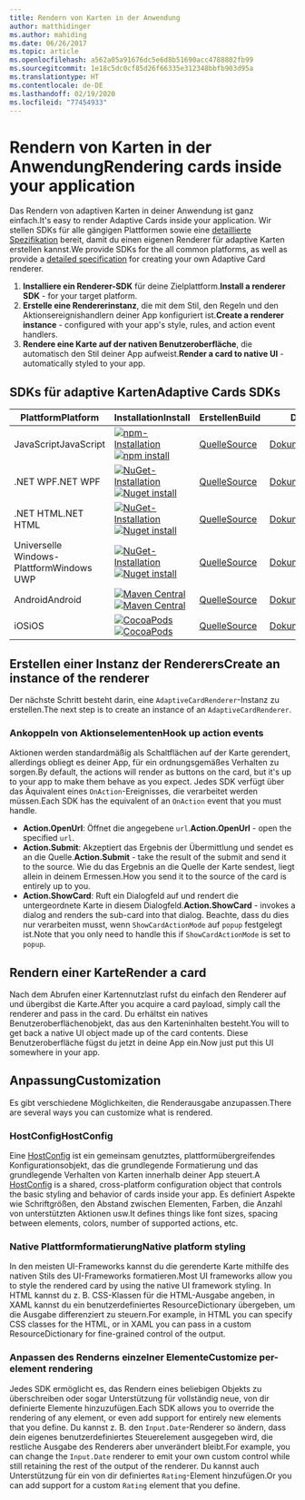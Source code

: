 ```yaml
---
title: Rendern von Karten in der Anwendung
author: matthidinger
ms.author: mahiding
ms.date: 06/26/2017
ms.topic: article
ms.openlocfilehash: a562a05a91676dc5e6d8b51690acc4788802fb99
ms.sourcegitcommit: 1e18c5dc0cf85d26f66335e312348bbfb903d95a
ms.translationtype: HT
ms.contentlocale: de-DE
ms.lasthandoff: 02/19/2020
ms.locfileid: "77454933"
---
```

# <a name="rendering-cards-inside-your-application"></a><span data-ttu-id="b9492-102">Rendern von Karten in der Anwendung</span><span class="sxs-lookup"><span data-stu-id="b9492-102">Rendering cards inside your application</span></span>

<span data-ttu-id="b9492-103">Das Rendern von adaptiven Karten in deiner Anwendung ist ganz einfach.</span><span class="sxs-lookup"><span data-stu-id="b9492-103">It's easy to render Adaptive Cards inside your application.</span></span> <span data-ttu-id="b9492-104">Wir stellen SDKs für alle gängigen Plattformen sowie eine [detaillierte Spezifikation](implement-a-renderer.md) bereit, damit du einen eigenen Renderer für adaptive Karten erstellen kannst.</span><span class="sxs-lookup"><span data-stu-id="b9492-104">We provide SDKs for the all common platforms, as well as provide a [detailed specification](implement-a-renderer.md) for creating your own Adaptive Card renderer.</span></span>

1. <span data-ttu-id="b9492-105">**Installiere ein Renderer-SDK** für deine Zielplattform.</span><span class="sxs-lookup"><span data-stu-id="b9492-105">**Install a renderer SDK** - for your target platform.</span></span>
2. <span data-ttu-id="b9492-106">**Erstelle eine Rendererinstanz**, die mit dem Stil, den Regeln und den Aktionsereignishandlern deiner App konfiguriert ist.</span><span class="sxs-lookup"><span data-stu-id="b9492-106">**Create a renderer instance** - configured with your app's style, rules, and action event handlers.</span></span>
3. <span data-ttu-id="b9492-107">**Rendere eine Karte auf der nativen Benutzeroberfläche**, die automatisch den Stil deiner App aufweist.</span><span class="sxs-lookup"><span data-stu-id="b9492-107">**Render a card to native UI** - automatically styled to your app.</span></span>

## <a name="adaptive-cards-sdks"></a><span data-ttu-id="b9492-108">SDKs für adaptive Karten</span><span class="sxs-lookup"><span data-stu-id="b9492-108">Adaptive Cards SDKs</span></span>

|<span data-ttu-id="b9492-109">Plattform</span><span class="sxs-lookup"><span data-stu-id="b9492-109">Platform</span></span>|<span data-ttu-id="b9492-110">Installation</span><span class="sxs-lookup"><span data-stu-id="b9492-110">Install</span></span>|<span data-ttu-id="b9492-111">Erstellen</span><span class="sxs-lookup"><span data-stu-id="b9492-111">Build</span></span>|<span data-ttu-id="b9492-112">Docs</span><span class="sxs-lookup"><span data-stu-id="b9492-112">Docs</span></span>|<span data-ttu-id="b9492-113">Status</span><span class="sxs-lookup"><span data-stu-id="b9492-113">Status</span></span>|
|---|---|---|---|---|
| <span data-ttu-id="b9492-114">JavaScript</span><span class="sxs-lookup"><span data-stu-id="b9492-114">JavaScript</span></span> | <span data-ttu-id="b9492-115">[![npm-Installation](https://img.shields.io/npm/v/adaptivecards.svg)](https://www.npmjs.com/package/adaptivecards)</span><span class="sxs-lookup"><span data-stu-id="b9492-115">[![npm install](https://img.shields.io/npm/v/adaptivecards.svg)](https://www.npmjs.com/package/adaptivecards)</span></span> | [<span data-ttu-id="b9492-116">Quelle</span><span class="sxs-lookup"><span data-stu-id="b9492-116">Source</span></span>](https://github.com/Microsoft/AdaptiveCards/tree/master/source/nodejs)| [<span data-ttu-id="b9492-117">Dokumentation</span><span class="sxs-lookup"><span data-stu-id="b9492-117">Docs</span></span>](../sdk/rendering-cards/javascript/getting-started.md) | ![Buildstatus](https://img.shields.io/vso/build/Microsoft/56cf629e-8f3a-4412-acbc-bf69366c552c/20564.svg) |
| <span data-ttu-id="b9492-119">.NET WPF</span><span class="sxs-lookup"><span data-stu-id="b9492-119">.NET WPF</span></span> | <span data-ttu-id="b9492-120">[![NuGet-Installation](https://img.shields.io/nuget/vpre/AdaptiveCards.Rendering.Wpf.svg)](https://www.nuget.org/packages/AdaptiveCards.Rendering.Wpf)</span><span class="sxs-lookup"><span data-stu-id="b9492-120">[![Nuget install](https://img.shields.io/nuget/vpre/AdaptiveCards.Rendering.Wpf.svg)](https://www.nuget.org/packages/AdaptiveCards.Rendering.Wpf)</span></span> | [<span data-ttu-id="b9492-121">Quelle</span><span class="sxs-lookup"><span data-stu-id="b9492-121">Source</span></span>](https://github.com/Microsoft/AdaptiveCards/tree/master/source/dotnet)| [<span data-ttu-id="b9492-122">Dokumentation</span><span class="sxs-lookup"><span data-stu-id="b9492-122">Docs</span></span>](../sdk/rendering-cards/net-wpf/getting-started.md) | ![Buildstatus](https://img.shields.io/vso/build/Microsoft/56cf629e-8f3a-4412-acbc-bf69366c552c/20596.svg) |
| <span data-ttu-id="b9492-124">.NET HTML</span><span class="sxs-lookup"><span data-stu-id="b9492-124">.NET HTML</span></span> | <span data-ttu-id="b9492-125">[![NuGet-Installation](https://img.shields.io/nuget/vpre/AdaptiveCards.Rendering.Html.svg)](https://www.nuget.org/packages/AdaptiveCards.Rendering.Html)</span><span class="sxs-lookup"><span data-stu-id="b9492-125">[![Nuget install](https://img.shields.io/nuget/vpre/AdaptiveCards.Rendering.Html.svg)](https://www.nuget.org/packages/AdaptiveCards.Rendering.Html)</span></span> | [<span data-ttu-id="b9492-126">Quelle</span><span class="sxs-lookup"><span data-stu-id="b9492-126">Source</span></span>](https://github.com/Microsoft/AdaptiveCards/tree/master/source/dotnet) | [<span data-ttu-id="b9492-127">Dokumentation</span><span class="sxs-lookup"><span data-stu-id="b9492-127">Docs</span></span>](../sdk/rendering-cards/net-html/getting-started.md) | ![Buildstatus](https://img.shields.io/vso/build/Microsoft/56cf629e-8f3a-4412-acbc-bf69366c552c/20596.svg) |
| <span data-ttu-id="b9492-129">Universelle Windows-Plattform</span><span class="sxs-lookup"><span data-stu-id="b9492-129">Windows UWP</span></span> | <span data-ttu-id="b9492-130">[![NuGet-Installation](https://img.shields.io/nuget/vpre/AdaptiveCards.Rendering.Uwp.svg)](https://www.nuget.org/packages/AdaptiveCards.Rendering.Uwp)</span><span class="sxs-lookup"><span data-stu-id="b9492-130">[![Nuget install](https://img.shields.io/nuget/vpre/AdaptiveCards.Rendering.Uwp.svg)](https://www.nuget.org/packages/AdaptiveCards.Rendering.Uwp)</span></span> | [<span data-ttu-id="b9492-131">Quelle</span><span class="sxs-lookup"><span data-stu-id="b9492-131">Source</span></span>](https://github.com/Microsoft/AdaptiveCards/tree/master/source/uwp) | [<span data-ttu-id="b9492-132">Dokumentation</span><span class="sxs-lookup"><span data-stu-id="b9492-132">Docs</span></span>](../sdk/rendering-cards/uwp/getting-started.md) | ![Buildstatus](https://img.shields.io/vso/build/Microsoft/56cf629e-8f3a-4412-acbc-bf69366c552c/20583.svg) |
| <span data-ttu-id="b9492-134">Android</span><span class="sxs-lookup"><span data-stu-id="b9492-134">Android</span></span> | <span data-ttu-id="b9492-135">[![Maven Central](https://img.shields.io/maven-central/v/io.adaptivecards/adaptivecards-android.svg)](https://search.maven.org/#search%7Cga%7C1%7Ca%3A%22adaptivecards-android%22)</span><span class="sxs-lookup"><span data-stu-id="b9492-135">[![Maven Central](https://img.shields.io/maven-central/v/io.adaptivecards/adaptivecards-android.svg)](https://search.maven.org/#search%7Cga%7C1%7Ca%3A%22adaptivecards-android%22)</span></span> | [<span data-ttu-id="b9492-136">Quelle</span><span class="sxs-lookup"><span data-stu-id="b9492-136">Source</span></span>](https://github.com/Microsoft/AdaptiveCards/tree/master/source/android) | [<span data-ttu-id="b9492-137">Dokumentation</span><span class="sxs-lookup"><span data-stu-id="b9492-137">Docs</span></span>](../sdk/rendering-cards/android/getting-started.md) | ![Buildstatus](https://img.shields.io/vso/build/Microsoft/8d47e068-03c8-4cdc-aa9b-fc6929290322/17651.svg)
| <span data-ttu-id="b9492-139">iOS</span><span class="sxs-lookup"><span data-stu-id="b9492-139">iOS</span></span> | <span data-ttu-id="b9492-140">[![CocoaPods](https://img.shields.io/cocoapods/v/AdaptiveCards.svg)](https://cocoapods.org/pods/AdaptiveCards)</span><span class="sxs-lookup"><span data-stu-id="b9492-140">[![CocoaPods](https://img.shields.io/cocoapods/v/AdaptiveCards.svg)](https://cocoapods.org/pods/AdaptiveCards)</span></span> | [<span data-ttu-id="b9492-141">Quelle</span><span class="sxs-lookup"><span data-stu-id="b9492-141">Source</span></span>](https://github.com/Microsoft/AdaptiveCards/tree/master/source/ios) | [<span data-ttu-id="b9492-142">Dokumentation</span><span class="sxs-lookup"><span data-stu-id="b9492-142">Docs</span></span>](../sdk/rendering-cards/ios/getting-started.md) |  ![Buildstatus](https://img.shields.io/vso/build/Microsoft/8d47e068-03c8-4cdc-aa9b-fc6929290322/16990.svg) |

## <a name="create-an-instance-of-the-renderer"></a><span data-ttu-id="b9492-144">Erstellen einer Instanz der Renderers</span><span class="sxs-lookup"><span data-stu-id="b9492-144">Create an instance of the renderer</span></span>

<span data-ttu-id="b9492-145">Der nächste Schritt besteht darin, eine `AdaptiveCardRenderer`-Instanz zu erstellen.</span><span class="sxs-lookup"><span data-stu-id="b9492-145">The next step is to create an instance of an `AdaptiveCardRenderer`.</span></span> 

### <a name="hook-up-action-events"></a><span data-ttu-id="b9492-146">Ankoppeln von Aktionselementen</span><span class="sxs-lookup"><span data-stu-id="b9492-146">Hook up action events</span></span>

<span data-ttu-id="b9492-147">Aktionen werden standardmäßig als Schaltflächen auf der Karte gerendert, allerdings obliegt es deiner App, für ein ordnungsgemäßes Verhalten zu sorgen.</span><span class="sxs-lookup"><span data-stu-id="b9492-147">By default, the actions will render as buttons on the card, but it's up to your app to make them behave as you expect.</span></span> <span data-ttu-id="b9492-148">Jedes SDK verfügt über das Äquivalent eines `OnAction`-Ereignisses, die verarbeitet werden müssen.</span><span class="sxs-lookup"><span data-stu-id="b9492-148">Each SDK has the equivalent of an `OnAction` event that you must handle.</span></span>

* <span data-ttu-id="b9492-149">**Action.OpenUrl**: Öffnet die angegebene `url`.</span><span class="sxs-lookup"><span data-stu-id="b9492-149">**Action.OpenUrl** - open the specified `url`.</span></span>  
* <span data-ttu-id="b9492-150">**Action.Submit**: Akzeptiert das Ergebnis der Übermittlung und sendet es an die Quelle.</span><span class="sxs-lookup"><span data-stu-id="b9492-150">**Action.Submit** - take the result of the submit and send it to the source.</span></span> <span data-ttu-id="b9492-151">Wie du das Ergebnis an die Quelle der Karte sendest, liegt allein in deinem Ermessen.</span><span class="sxs-lookup"><span data-stu-id="b9492-151">How you send it to the source of the card is entirely up to you.</span></span>
* <span data-ttu-id="b9492-152">**Action.ShowCard**: Ruft ein Dialogfeld auf und rendert die untergeordnete Karte in diesem Dialogfeld.</span><span class="sxs-lookup"><span data-stu-id="b9492-152">**Action.ShowCard** - invokes a dialog and renders the sub-card into that dialog.</span></span> <span data-ttu-id="b9492-153">Beachte, dass du dies nur verarbeiten musst, wenn `ShowCardActionMode` auf `popup` festgelegt ist.</span><span class="sxs-lookup"><span data-stu-id="b9492-153">Note that you only need to handle this if `ShowCardActionMode` is set to `popup`.</span></span>

## <a name="render-a-card"></a><span data-ttu-id="b9492-154">Rendern einer Karte</span><span class="sxs-lookup"><span data-stu-id="b9492-154">Render a card</span></span>

<span data-ttu-id="b9492-155">Nach dem Abrufen einer Kartennutzlast rufst du einfach den Renderer auf und übergibst die Karte.</span><span class="sxs-lookup"><span data-stu-id="b9492-155">After you acquire a card payload, simply call the renderer and pass in the card.</span></span> <span data-ttu-id="b9492-156">Du erhältst ein natives Benutzeroberflächenobjekt, das aus den Karteninhalten besteht.</span><span class="sxs-lookup"><span data-stu-id="b9492-156">You will to get back a native UI object made up of the card contents.</span></span> <span data-ttu-id="b9492-157">Diese Benutzeroberfläche fügst du jetzt in deine App ein.</span><span class="sxs-lookup"><span data-stu-id="b9492-157">Now just put this UI somewhere in your app.</span></span>

## <a name="customization"></a><span data-ttu-id="b9492-158">Anpassung</span><span class="sxs-lookup"><span data-stu-id="b9492-158">Customization</span></span>

<span data-ttu-id="b9492-159">Es gibt verschiedene Möglichkeiten, die Renderausgabe anzupassen.</span><span class="sxs-lookup"><span data-stu-id="b9492-159">There are several ways you can customize what is rendered.</span></span> 

### <a name="hostconfig"></a><span data-ttu-id="b9492-160">HostConfig</span><span class="sxs-lookup"><span data-stu-id="b9492-160">HostConfig</span></span>

<span data-ttu-id="b9492-161">Eine [HostConfig](host-config.md) ist ein gemeinsam genutztes, plattformübergreifendes Konfigurationsobjekt, das die grundlegende Formatierung und das grundlegende Verhalten von Karten innerhalb deiner App steuert.</span><span class="sxs-lookup"><span data-stu-id="b9492-161">A [HostConfig](host-config.md) is a shared, cross-platform configuration object that controls the basic styling and behavior of cards inside your app.</span></span> <span data-ttu-id="b9492-162">Es definiert Aspekte wie Schriftgrößen, den Abstand zwischen Elementen, Farben, die Anzahl von unterstützten Aktionen usw.</span><span class="sxs-lookup"><span data-stu-id="b9492-162">It defines things like font sizes, spacing between elements, colors, number of supported actions, etc.</span></span> 

### <a name="native-platform-styling"></a><span data-ttu-id="b9492-163">Native Plattformformatierung</span><span class="sxs-lookup"><span data-stu-id="b9492-163">Native platform styling</span></span>

<span data-ttu-id="b9492-164">In den meisten UI-Frameworks kannst du die gerenderte Karte mithilfe des nativen Stils des UI-Frameworks formatieren.</span><span class="sxs-lookup"><span data-stu-id="b9492-164">Most UI frameworks allow you to style the rendered card by using the native UI framework styling.</span></span> <span data-ttu-id="b9492-165">In HTML kannst du z. B. CSS-Klassen für die HTML-Ausgabe angeben, in XAML kannst du ein benutzerdefiniertes ResourceDictionary übergeben, um die Ausgabe differenziert zu steuern.</span><span class="sxs-lookup"><span data-stu-id="b9492-165">For example, in HTML you can specify CSS classes for the HTML, or in XAML you can pass in a custom ResourceDictionary for fine-grained control of the output.</span></span>

### <a name="customize-per-element-rendering"></a><span data-ttu-id="b9492-166">Anpassen des Renderns einzelner Elemente</span><span class="sxs-lookup"><span data-stu-id="b9492-166">Customize per-element rendering</span></span>

<span data-ttu-id="b9492-167">Jedes SDK ermöglicht es, das Rendern eines beliebigen Objekts zu überschreiben oder sogar Unterstützung für vollständig neue, von dir definierte Elemente hinzuzufügen.</span><span class="sxs-lookup"><span data-stu-id="b9492-167">Each SDK allows you to override the rendering of any element, or even add support for entirely new elements that you define.</span></span>  <span data-ttu-id="b9492-168">Du kannst z. B. den `Input.Date`-Renderer so ändern, dass dein eigenes benutzerdefiniertes Steuerelement ausgegeben wird, die restliche Ausgabe des Renderers aber unverändert bleibt.</span><span class="sxs-lookup"><span data-stu-id="b9492-168">For example, you can change the `Input.Date` renderer to emit your own custom control while still retaining the rest of the output of the renderer.</span></span> <span data-ttu-id="b9492-169">Du kannst auch Unterstützung für ein von dir definiertes `Rating`-Element hinzufügen.</span><span class="sxs-lookup"><span data-stu-id="b9492-169">Or you can add support for a custom `Rating` element that you define.</span></span>



